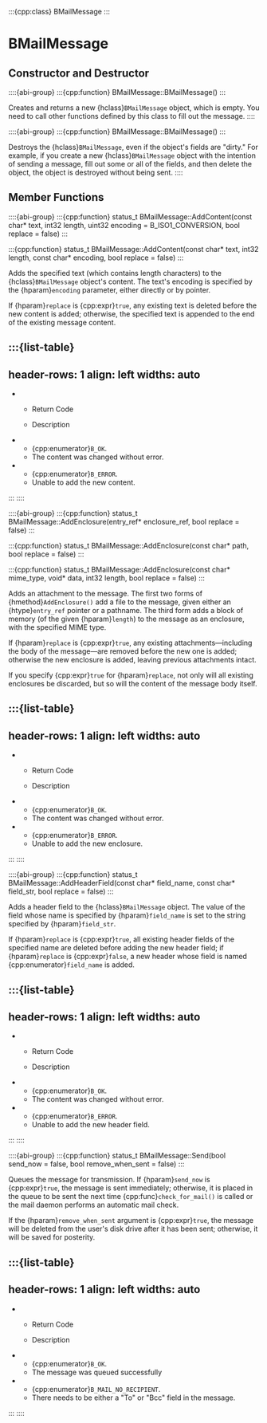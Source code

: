 :::{cpp:class} BMailMessage
:::

# BMailMessage

## Constructor and Destructor

::::{abi-group}
:::{cpp:function} BMailMessage::BMailMessage()
:::

Creates and returns a new {hclass}`BMailMessage` object, which is empty.
You need to call other functions defined by this class to fill out the
message.
::::

::::{abi-group}
:::{cpp:function} BMailMessage::BMailMessage()
:::

Destroys the {hclass}`BMailMessage`, even if the object's fields are
"dirty." For example, if you create a new {hclass}`BMailMessage` object
with the intention of sending a message, fill out some or all of the
fields, and then delete the object, the object is destroyed without being
sent.
::::

## Member Functions

::::{abi-group}
:::{cpp:function} status_t BMailMessage::AddContent(const char* text, int32 length, uint32 encoding = B_ISO1_CONVERSION, bool replace = false)
:::

:::{cpp:function} status_t BMailMessage::AddContent(const char* text, int32 length, const char* encoding, bool replace = false)
:::

Adds the specified text (which contains length characters) to the
{hclass}`BMailMessage` object's content. The text's encoding is specified
by the {hparam}`encoding` parameter, either directly or by pointer.

If {hparam}`replace` is {cpp:expr}`true`, any existing text is deleted
before the new content is added; otherwise, the specified text is appended
to the end of the existing message content.

:::{list-table}
---
header-rows: 1
align: left
widths: auto
---
-
	- Return Code

	- Description

-
	- {cpp:enumerator}`B_OK`.
	- The content was changed without error.
-
	- {cpp:enumerator}`B_ERROR`.
	- Unable to add the new content.

:::
::::

::::{abi-group}
:::{cpp:function} status_t BMailMessage::AddEnclosure(entry_ref* enclosure_ref, bool replace = false)
:::

:::{cpp:function} status_t BMailMessage::AddEnclosure(const char* path, bool replace = false)
:::

:::{cpp:function} status_t BMailMessage::AddEnclosure(const char* mime_type, void* data, int32 length, bool replace = false)
:::

Adds an attachment to the message. The first two forms of
{hmethod}`AddEnclosure()` add a file to the message, given either an
{htype}`entry_ref` pointer or a pathname. The third form adds a block of
memory (of the given {hparam}`length`) to the message as an enclosure, with
the specified MIME type.

If {hparam}`replace` is {cpp:expr}`true`, any existing
attachments—including the body of the message—are removed before the new
one is added; otherwise the new enclosure is added, leaving previous
attachments intact.

If you specify {cpp:expr}`true` for {hparam}`replace`, not only will all
existing enclosures be discarded, but so will the content of the message
body itself.

:::{list-table}
---
header-rows: 1
align: left
widths: auto
---
-
	- Return Code

	- Description

-
	- {cpp:enumerator}`B_OK`.
	- The content was changed without error.
-
	- {cpp:enumerator}`B_ERROR`.
	- Unable to add the new enclosure.

:::
::::

::::{abi-group}
:::{cpp:function} status_t BMailMessage::AddHeaderField(const char* field_name, const char* field_str, bool replace = false)
:::

Adds a header field to the {hclass}`BMailMessage` object. The value of the
field whose name is specified by {hparam}`field_name` is set to the string
specified by {hparam}`field_str`.

If {hparam}`replace` is {cpp:expr}`true`, all existing header fields of
the specified name are deleted before adding the new header field; if
{hparam}`replace` is {cpp:expr}`false`, a new header whose field is named
{cpp:enumerator}`field_name` is added.

:::{list-table}
---
header-rows: 1
align: left
widths: auto
---
-
	- Return Code

	- Description

-
	- {cpp:enumerator}`B_OK`.
	- The content was changed without error.
-
	- {cpp:enumerator}`B_ERROR`.
	- Unable to add the new header field.

:::
::::

::::{abi-group}
:::{cpp:function} status_t BMailMessage::Send(bool send_now = false, bool remove_when_sent = false)
:::

Queues the message for transmission. If {hparam}`send_now` is
{cpp:expr}`true`, the message is sent immediately; otherwise, it is placed
in the queue to be sent the next time {cpp:func}`check_for_mail()` is
called or the mail daemon performs an automatic mail check.

If the {hparam}`remove_when_sent` argument is {cpp:expr}`true`, the
message will be deleted from the user's disk drive after it has been sent;
otherwise, it will be saved for posterity.

:::{list-table}
---
header-rows: 1
align: left
widths: auto
---
-
	- Return Code

	- Description

-
	- {cpp:enumerator}`B_OK`.
	- The message was queued successfully
-
	- {cpp:enumerator}`B_MAIL_NO_RECIPIENT`.
	- There needs to be either a "To" or "Bcc" field in the message.

:::
::::
